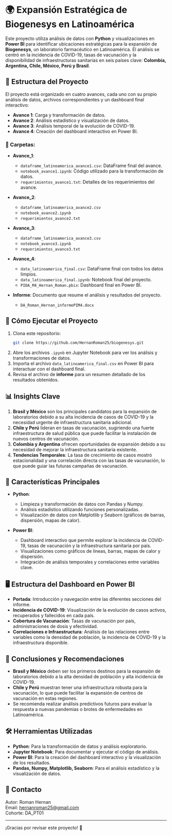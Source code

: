 # 🌍 Expansión Estratégica de Biogenesys en Latinoamérica

Este proyecto utiliza análisis de datos con **Python** y visualizaciones en **Power BI** para identificar ubicaciones estratégicas para la expansión de **Biogenesys**, un laboratorio farmacéutico en Latinoamérica. El análisis se centró en la incidencia de COVID-19, tasas de vacunación y la disponibilidad de infraestructuras sanitarias en seis países clave: **Colombia, Argentina, Chile, México, Perú y Brasil**.

## 📂 Estructura del Proyecto

El proyecto está organizado en cuatro avances, cada uno con su propio análisis de datos, archivos correspondientes y un dashboard final interactivo:

- **Avance 1**: Carga y transformación de datos.
- **Avance 2**: Análisis estadístico y visualización de datos.
- **Avance 3**: Análisis temporal de la evolución de COVID-19.
- **Avance 4**: Creación del dashboard interactivo en Power BI.

### 📁 Carpetas:

- **Avance_1**:
  - `dataframe_latinoamerica_avance1.csv`: DataFrame final del avance.
  - `notebook_avance1.ipynb`: Código utilizado para la transformación de datos.
  - `requerimientos_avance1.txt`: Detalles de los requerimientos del avance.
  
- **Avance_2**:
  - `dataframe_latinoamerica_avance2.csv`
  - `notebook_avance2.ipynb`
  - `requerimientos_avance2.txt`

- **Avance_3**:
  - `dataframe_latinoamerica_avance3.csv`
  - `notebook_avance3.ipynb`
  - `requerimientos_avance3.txt`

- **Avance_4**:
  - `data_latinoamerica_final.csv`: DataFrame final con todos los datos limpios.
  - `data_latinoamerica_final.ipynb`: Notebook final del proyecto.
  - `PIDA_M4_Hernan_Roman.pbix`: Dashboard final en Power BI.

- **Informe**: Documento que resume el análisis y resultados del proyecto.
  - `DA_Roman_Hernan_informePIM4.docx`

## 🚀 Cómo Ejecutar el Proyecto

1. Clona este repositorio:
    ```bash
    git clone https://github.com/HernanRoman25/biogenesys.git
    ```
2. Abre los archivos `.ipynb` en Jupyter Notebook para ver los análisis y transformaciones de datos.
3. Importa el archivo `data_latinoamerica_final.csv` en Power BI para interactuar con el dashboard final.
4. Revisa el archivo de **informe** para un resumen detallado de los resultados obtenidos.

## 📊 Insights Clave

1. **Brasil y México** son los principales candidatos para la expansión de laboratorios debido a su alta incidencia de casos de COVID-19 y la necesidad urgente de infraestructura sanitaria adicional.
2. **Chile y Perú** lideran en tasas de vacunación, sugiriendo una fuerte infraestructura de salud pública que puede facilitar la instalación de nuevos centros de vacunación.
3. **Colombia y Argentina** ofrecen oportunidades de expansión debido a su necesidad de mejorar la infraestructura sanitaria existente.
4. **Tendencias Temporales**: La tasa de crecimiento de casos mostró estacionalidad y una correlación directa con las tasas de vacunación, lo que puede guiar las futuras campañas de vacunación.

## 🔑 Características Principales

- **Python**:
  - Limpieza y transformación de datos con Pandas y Numpy.
  - Análisis estadístico utilizando funciones personalizadas.
  - Visualización de datos con Matplotlib y Seaborn (gráficos de barras, dispersión, mapas de calor).
  
- **Power BI**:
  - Dashboard interactivo que permite explorar la incidencia de COVID-19, tasas de vacunación y la infraestructura sanitaria por país.
  - Visualizaciones como gráficos de líneas, barras, mapas de calor y dispersión.
  - Integración de análisis temporales y correlaciones entre variables clave.

## 🖥️ Estructura del Dashboard en Power BI

- **Portada**: Introducción y navegación entre las diferentes secciones del informe.
- **Incidencia de COVID-19**: Visualización de la evolución de casos activos, recuperados y fallecidos en cada país.
- **Cobertura de Vacunación**: Tasas de vacunación por país, administraciones de dosis y efectividad.
- **Correlaciones e Infraestructura**: Análisis de las relaciones entre variables como la densidad de población, la incidencia de COVID-19 y la infraestructura disponible.

## 🧠 Conclusiones y Recomendaciones

- **Brasil y México** deben ser los primeros destinos para la expansión de laboratorios debido a la alta densidad de población y alta incidencia de COVID-19.
- **Chile y Perú** muestran tener una infraestructura robusta para la vacunación, lo que puede facilitar la expansión de centros de vacunación en estas regiones.
- Se recomienda realizar análisis predictivos futuros para evaluar la respuesta a nuevas pandemias o brotes de enfermedades en Latinoamérica.

## 🛠 Herramientas Utilizadas

- **Python**: Para la transformación de datos y análisis exploratorio.
- **Jupyter Notebook**: Para documentar y ejecutar el código de análisis.
- **Power BI**: Para la creación del dashboard interactivo y la visualización de los resultados.
- **Pandas, Numpy, Matplotlib, Seaborn**: Para el análisis estadístico y la visualización de datos.

## 📧 Contacto

Autor: Roman Hernan  
Email: hernanroman25@gmail.com  
Cohorte: DA_PT01  

---

¡Gracias por revisar este proyecto! 🌟